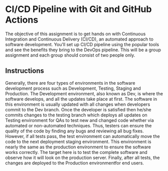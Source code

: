 # CI/CD Pipeline with Git and GitHub Actions
The objective of this assignment is to get hands on with Continuous Integration and Continuous Delivery (CI/CD), an 
automated approach to software development. You’ll set up CI/CD pipeline using the popular tools and see the benefits 
they bring to the DevOps pipeline. This will be a group assignment and each group should consist of two people only.
## Instructions
Generally, there are four types of environments in the software development process such as Development, Testing, 
Staging and Production. The Development environment, also known as Dev, is where the software develops, and all the 
updates take place at first. The software in this environment is usually updated with all changes when developers commit 
to the Dev branch. Once the developer is satisfied then he/she commits changes to the testing branch which deploys all 
updates on Testing environment for QAs to test new and changed code whether via automated or non-automated 
techniques. Thus, testers can ensure the quality of the code by finding any bugs and reviewing all bug fixes. However, if all 
tests pass, the test environment can automatically move the code to the next deployment staging environment. This 
environment is nearly the same as the production environment to ensure the software works correctly. The target here is 
to test the complete software and observe how it will look on the production server. Finally, after all tests, the changes are 
deployed to the Production environmentfor end users.
